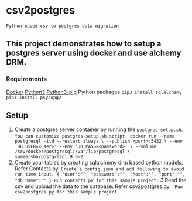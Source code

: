 # csv2postgres
```Python based csv to postgres data migration```

## This project demonstrates how to setup a postgres server using docker and use alchemy DRM.

### Requirements
  [Docker](https://docs.docker.com/install/)
  [Python3](https://www.python.org/downloads/release/python-364/)
  [Python3-pip](https://docs.python.org/3/installing/index.html)
  Python packages
    ```
    pip3 install sqlalchemy
    pip3 install psycopg2
    ```
    
## Setup
  1. Create a postgres server container by running the ```postgres-setup.sh```.
    ```
    You can customize postgres-setup.sh script.
    docker run --name postgresql -itd --restart always \
        --publish <port>:5432 \
        --env 'DB_USER=<user>' --env 'DB_PASS=<password>' \
        --volume /srv/docker/postgresql:/var/lib/postgresql \
        sameersbn/postgresql:9.6-2
    ```
  2. Create your tables by creating sqlalchemy drm based python models. Refer Contacts.py.
    ```
    Create a config.json and add following to avoid run time input.
    {
        "user":"",
        "password":"",
        "host":"",
        "port":"",
        "db_name":""
    }
    Run contacts.py for this sample project.
    ```
  3.Read the csv and upload the data to the database. Refer csv2postgres.py.
    ``` Run csv2postgres.py for this sample project```

